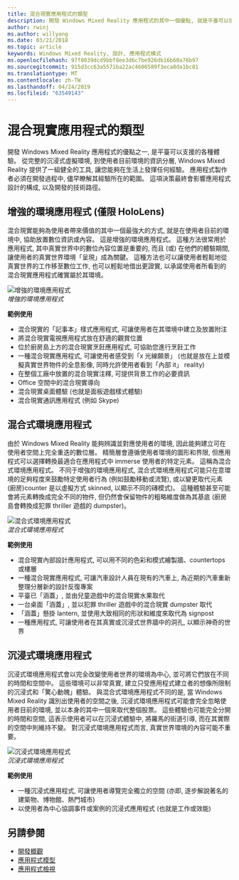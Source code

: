 ```yaml
---
title: 混合現實應用程式的類型
description: 開發 Windows Mixed Reality 應用程式的其中一個優點, 就是平臺可以從完全沉浸式虛擬環境支援的各種體驗, 到使用者目前 environmentl 的淺資訊分層。
author: rwinj
ms.author: willyang
ms.date: 03/21/2018
ms.topic: article
keywords: Windows Mixed Reality, 設計, 應用程式模式
ms.openlocfilehash: 97f8039dcd9bbf8ee3d6c7be926db16b60a76b97
ms.sourcegitcommit: 915d3cc63a5571ba22ac4608589f3eca8da1bc81
ms.translationtype: MT
ms.contentlocale: zh-TW
ms.lasthandoff: 04/24/2019
ms.locfileid: "63549143"
---
```

# <a name="types-of-mixed-reality-apps"></a>混合現實應用程式的類型

開發 Windows Mixed Reality 應用程式的優點之一, 是平臺可以支援的各種體驗。 從完整的沉浸式虛擬環境, 到使用者目前環境的資訊分層, Windows Mixed Reality 提供了一組健全的工具, 讓您能夠在生活上發揮任何經驗。 應用程式製作者必須在開發過程中, 儘早瞭解其經驗所在的範圍。 這項決策最終會影響應用程式設計的構成, 以及開發的技術路徑。

## <a name="enhanced-environment-apps-hololens-only"></a>增強的環境應用程式 (僅限 HoloLens)

混合現實能夠為使用者帶來價值的其中一個最強大的方式, 就是在使用者目前的環境中, 協助放置數位資訊或內容。 這是增強的環境應用程式。 這種方法很常用於應用程式, 其中真實世界中的數位內容位置是重要的, 而且 (或) 在他們的體驗期間, 讓使用者的真實世界環境「呈現」成為關鍵。 這種方法也可以讓使用者輕鬆地從真實世界的工作移至數位工作, 也可以輕鬆地借出更證實, 以承諾使用者所看到的混合現實應用程式確實屬於其環境。

![增強的環境應用程式](images/enhancedenvironmentapps-640px.jpg)<br>
*增強的環境應用程式*

**範例使用**
* 混合現實的「記事本」樣式應用程式, 可讓使用者在其環境中建立及放置附注
* 將混合現實電視應用程式放在舒適的觀賞位置
* 位於廚房島上方的混合現實烹飪應用程式, 可協助您進行烹飪工作
* 一種混合現實應用程式, 可讓使用者感受到「x 光線願景」 (也就是放在上並模擬真實世界物件的全息影像, 同時允許使用者看到「內部 it」 reality)
* 在整個工廠中放置的混合現實注釋, 可提供背景工作的必要資訊
* Office 空間中的混合現實導向
* 混合現實桌面體驗 (也就是面板遊戲樣式體驗)
* 混合現實通訊應用程式 (例如 Skype)

## <a name="blended-environment-apps"></a>混合式環境應用程式

由於 Windows Mixed Reality 能夠辨識並對應使用者的環境, 因此能夠建立可在使用者空間上完全重迭的數位層。 精簡層會遵循使用者環境的圖形和界限, 但應用程式可以選擇轉換最適合在應用程式中 immerse 使用者的特定元素。 這稱為混合式環境應用程式。 不同于增強的環境應用程式, 混合式環境應用程式可能只在意環境的足夠程度來鼓勵特定使用者行為 (例如鼓勵移動或流覽), 或以變更取代元素 (廚房)counter 是以虛擬方式 skinned, 以顯示不同的磚模式)。 這種體驗甚至可能會將元素轉換成完全不同的物件, 但仍然會保留物件的粗略維度做為其基底 (廚房島會轉換成犯罪 thriller 遊戲的 dumpster)。

![混合式環境應用程式](images/blendedenvironmentapps-640px.jpg)<br>
*混合式環境應用程式*

**範例使用**
* 混合現實內部設計應用程式, 可以用不同的色彩和模式繪製牆、countertops 或樓層
* 一種混合現實應用程式, 可讓汽車設計人員在現有的汽車上, 為近期的汽車重新整理分層新的設計反復專案
* 平臺已「涵蓋」, 並由兒童遊戲中的混合現實水果取代
* 一台桌面「涵蓋」, 並以犯罪 thriller 遊戲中的混合現實 dumpster 取代
* 「涵蓋」懸掛 lantern, 並使用大致相同的形狀和維度來取代為 signpost
* 一種應用程式, 可讓使用者在其真實或沉浸式世界牆中的洞孔, 以顯示神奇的世界

## <a name="immersive-environment-apps"></a>沉浸式環境應用程式

沉浸式環境應用程式會以完全改變使用者世界的環境為中心, 並可將它們放在不同的時間和空間中。 這些環境可以非常真實, 建立只受應用程式建立者的想像所限制的沉浸式和「驚心動魄」體驗。 與混合式環境應用程式不同的是, 當 Windows Mixed Reality 識別出使用者的空間之後, 沉浸式環境應用程式可能會完全忽略使用者目前的環境, 並以本身的其中一個來取代整個股票。 這些體驗也可能完全分開的時間和空間, 這表示使用者可以在沉浸式體驗中, 將羅馬的街道引導, 而在其實際的空間中則維持不變。 對沉浸式環境應用程式而言, 真實世界環境的內容可能不重要。

![沉浸式環境應用程式](images/windows-mixed-reality-640px.jpg)<br>
*沉浸式環境應用程式*

**範例使用**
* 一種沉浸式應用程式, 可讓使用者導覽完全獨立的空間 (亦即, 逐步解說著名的建築物、博物館、熱門城市)
* 以使用者為中心協調事件或案例的沉浸式應用程式 (也就是工作或效能)

## <a name="see-also"></a>另請參閱
* [開發概觀](development-overview.md)
* [應用程式模型](app-model.md)
* [應用程式檢視](app-views.md)
